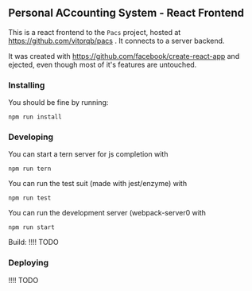 ## Personal ACcounting System - React Frontend ##

This is a react frontend to the `Pacs` project, hosted at
https://github.com/vitorqb/pacs . It connects to a server backend.

It was created with https://github.com/facebook/create-react-app and
ejected, even though most of it's features are untouched.


### Installing ###

You should be fine by running:

```shell
npm run install
```

### Developing ###

You can start a tern server for js completion with
```
npm run tern
```

You can run the test suit (made with jest/enzyme) with
```
npm run test
```

You can run the development server (webpack-server0 with
```
npm run start
```

Build: !!!! TODO


### Deploying ###
!!!! TODO
